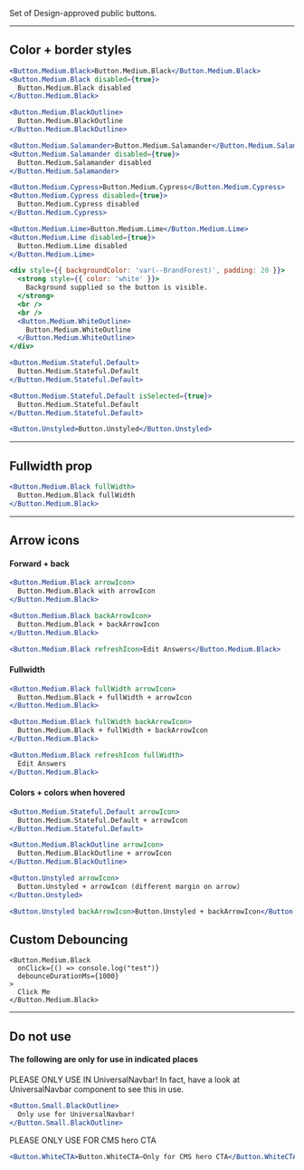 Set of Design-approved public buttons.

---

## Color + border styles

```jsx
<Button.Medium.Black>Button.Medium.Black</Button.Medium.Black>
<Button.Medium.Black disabled={true}>
  Button.Medium.Black disabled
</Button.Medium.Black>
```

```jsx
<Button.Medium.BlackOutline>
  Button.Medium.BlackOutline
</Button.Medium.BlackOutline>
```

```jsx
<Button.Medium.Salamander>Button.Medium.Salamander</Button.Medium.Salamander>
<Button.Medium.Salamander disabled={true}>
  Button.Medium.Salamander disabled
</Button.Medium.Salamander>
```

```jsx
<Button.Medium.Cypress>Button.Medium.Cypress</Button.Medium.Cypress>
<Button.Medium.Cypress disabled={true}>
  Button.Medium.Cypress disabled
</Button.Medium.Cypress>
```

```jsx
<Button.Medium.Lime>Button.Medium.Lime</Button.Medium.Lime>
<Button.Medium.Lime disabled={true}>
  Button.Medium.Lime disabled
</Button.Medium.Lime>
```

```jsx
<div style={{ backgroundColor: 'var(--BrandForest)', padding: 20 }}>
  <strong style={{ color: 'white' }}>
    Background supplied so the button is visible.
  </strong>
  <br />
  <br />
  <Button.Medium.WhiteOutline>
    Button.Medium.WhiteOutline
  </Button.Medium.WhiteOutline>
</div>
```

```jsx
<Button.Medium.Stateful.Default>
  Button.Medium.Stateful.Default
</Button.Medium.Stateful.Default>
```

```jsx
<Button.Medium.Stateful.Default isSelected={true}>
  Button.Medium.Stateful.Default
</Button.Medium.Stateful.Default>
```

```jsx
<Button.Unstyled>Button.Unstyled</Button.Unstyled>
```

---

## Fullwidth prop

```jsx
<Button.Medium.Black fullWidth>
  Button.Medium.Black fullWidth
</Button.Medium.Black>
```

---

## Arrow icons

#### Forward + back

```jsx
<Button.Medium.Black arrowIcon>
  Button.Medium.Black with arrowIcon
</Button.Medium.Black>
```

```jsx
<Button.Medium.Black backArrowIcon>
  Button.Medium.Black + backArrowIcon
</Button.Medium.Black>
```

```jsx
<Button.Medium.Black refreshIcon>Edit Answers</Button.Medium.Black>
```

#### Fullwidth

```jsx
<Button.Medium.Black fullWidth arrowIcon>
  Button.Medium.Black + fullWidth + arrowIcon
</Button.Medium.Black>
```

```jsx
<Button.Medium.Black fullWidth backArrowIcon>
  Button.Medium.Black + fullWidth + backArrowIcon
</Button.Medium.Black>
```

```jsx
<Button.Medium.Black refreshIcon fullWidth>
  Edit Answers
</Button.Medium.Black>
```

#### Colors + colors when hovered

```jsx
<Button.Medium.Stateful.Default arrowIcon>
  Button.Medium.Stateful.Default + arrowIcon
</Button.Medium.Stateful.Default>
```

```jsx
<Button.Medium.BlackOutline arrowIcon>
  Button.Medium.BlackOutline + arrowIcon
</Button.Medium.BlackOutline>
```

```jsx
<Button.Unstyled arrowIcon>
  Button.Unstyled + arrowIcon (different margin on arrow)
</Button.Unstyled>
```

```jsx
<Button.Unstyled backArrowIcon>Button.Unstyled + backArrowIcon</Button.Unstyled>
```

## Custom Debouncing

```
<Button.Medium.Black
  onClick={() => console.log("test")}
  debounceDurationMs={1000}
>
  Click Me
</Button.Medium.Black>

```

---

## Do not use

#### The following are only for use in indicated places

PLEASE ONLY USE IN UniversalNavbar! In fact, have a look at
UniversalNavbar component to see this in use.

```jsx
<Button.Small.BlackOutline>
  Only use for UniversalNavbar!
</Button.Small.BlackOutline>
```

PLEASE ONLY USE FOR CMS hero CTA

```jsx
<Button.WhiteCTA>Button.WhiteCTA—Only for CMS hero CTA</Button.WhiteCTA>
```

